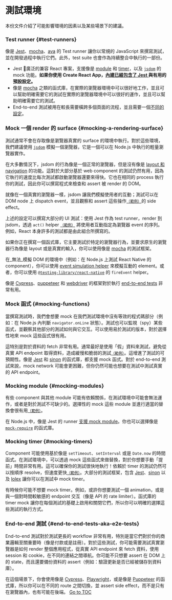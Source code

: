 
# 測試環境


<!-- This document is intended for folks who are comfortable with JavaScript, and have probably written tests with it. It acts as a reference for the differences in testing environments for React components, and how those differences affect the tests that they write. This document also assumes a slant towards web-based react-dom components, but has notes for other renderers. -->

本份文件介紹了可能影響環境的因素以及某些場景下的建議。

### Test runner {#test-runners}

像是 [Jest](https://jestjs.io/)、[mocha](https://mochajs.org/)、[ava](https://github.com/avajs/ava) 的 Test runner 讓你以常規的 JavaScript 來撰寫測試，並在開發過程中執行它們。此外，test suite 也會作為持續整合中執行的一部份。

- Jest 廣泛的兼容 React 專案，支援像是 [module](#mocking-modules) 和 [timer](#mocking-timers)，以及 [`jsdom`](#mocking-a-rendering-surface) 的 mock 功能。**如果你使用 Create React App，[內建已經包含了 Jest ](https://facebook.github.io/create-react-app/docs/running-tests) 與有用的預設設定。**
- 像是 [mocha](https://mochajs.org/#running-mocha-in-the-browser) 之類的函式庫，在實際的瀏覽器環境中可以很好地工作，並且可以幫助明確需要它的測試在實際的瀏覽器環境中可以很好的運作，並且可以幫助明確需要它的測試。
- End-to-end 測試被用在較長需要橫跨多個頁面的流程，並且需要一個[不同的設定](#end-to-end-tests-aka-e2e-tests)。

### Mock 一個 render 的 surface {#mocking-a-rendering-surface}

測試通常不會在存取像是瀏覽器真實的 surface 的環境中執行。對於這些環境，我們建議使用 [`jsdom`](https://github.com/jsdom/jsdom) 模擬一個瀏覽器，它是一個可以在 Node.js 中執行的輕量瀏覽器實作。

在大多數情況下，jsdom 的行為像是一個正常的瀏覽器，但是沒有像是 [layout 和 navigation](https://github.com/jsdom/jsdom#unimplemented-parts-of-the-web-platform) 的功能。這對於大部分基於 web component 的測試仍然有用，因為它執行的速度比每次測試都啟動瀏覽器還要來得快。它也在相同的 process 執行你的測試，因此你可以撰寫程式來檢查和 assert 被 render 的 DOM。

就像在一個真實的瀏覽器一樣，jsdom 讓我們模擬使用者的互動；測試可以在 DOM node 上 dispatch event，並且觀察和 assert 這些操作[<small>（範例）</small>](./testing-recipes.html#events)的 side effect。

上述的設定可以撰寫大部分的 UI 測試：使用 Jest 作為 test runner，render 到 jsdom，透過 `act()` helper [<small>（範例）</small>](./testing-recipes.html) 將使用者互動指定為瀏覽器 event 的序列。例如，React 本身許多的測試都是由此組合所撰寫的。

如果你正在撰寫一個函式庫，它主要測試於特定的瀏覽器行為，並要求原生的瀏覽器行為像是 layout 或是真實的輸入，你可以使用像是 [mocha](https://mochajs.org/) 的測試框架。

在_無法_模擬 DOM 的環境中（例如：在 Node.js 上測試 React Native 的 component），你可以使用 [event simulation helper](./test-utils.html#simulate) 來模擬互動的 element。或者，你可以使用 [`@testing-library/react-native`](https://testing-library.com/docs/react-native-testing-library/intro) 的 `fireEvent` helper。

像是 [Cypress](https://www.cypress.io/)、[puppeteer](https://github.com/GoogleChrome/puppeteer) 和 [webdriver](https://www.seleniumhq.org/projects/webdriver/) 的框架對於執行 [end-to-end tests](#end-to-end-tests-aka-e2e-tests) 非常有用。

### Mock 函式 {#mocking-functions}

當撰寫測試時，我們會想要 mock 在我們測試環境中沒有等效的程式碼部分（例如：在 Node.js 內判斷 `navigator.onLine` 狀態）。測試也可以監視（spy）某些函式，並觀察其他部分的測試如何與它交互。可以使用易於測試的版本，對於選擇性地來 mock 這些函式很有用。

這特別是對於資料的 fetch 非常有用。通常最好是使用「假」資料來測試，避免從真實 API endpoint 取得資料，造成緩慢和脆弱的測試[<small>（範例）</small>](./testing-recipes.html#data-fetching)。這增進了測試的可預期性。像是 [Jest](https://jestjs.io/) 和 [sinon](https://sinonjs.org/) 的函式庫，都支援 mock 函式。對於 end-to-end 測試來說，mock network 可能會更困難，但你仍然可能也想要在測試中測試真實的 API endpoint。

### Mocking module {#mocking-modules}

有些 component 與其他 module 可能有依賴關係，在測試環境中可能會無法運作，或者是對於測試不可缺少的。選擇性的 mock 這些 module 並進行適當的替換會很有用[<small>（範例）</small>](./testing-recipes.html#mocking-modules)。

在 Node.js 中，像是 Jest 的 runner [支援 mock module](https://jestjs.io/docs/en/manual-mocks)。你也可以選擇像是 [`mock-require`](https://www.npmjs.com/package/mock-require) 的函式庫。

### Mocking timer {#mocking-timers}

Component 可能使用基於像是 `setTimeout`、`setInterval` 或是 `Date.now` 的時間函式。在測試環境中，可以透過 mock 這些函式來做替換，對於你想要手動「提前」時間非常有用。這可以確保你的測試很快地執行！依賴於 timer 的測試仍然可以按順序 resolve，但速度更快[<small>（範例）</small>](./testing-recipes.html#timers)。大部分的測試框架，包含 [Jest](https://jestjs.io/docs/en/timer-mocks)、[sinon](https://sinonjs.org/releases/latest/fake-timers) 以及 [lolex](https://github.com/sinonjs/lolex) 讓你可以在測試中 mock timer。

有時候你可能不想要 mock timer。例如，或許你想要測試一個 animation，或是與一個對時間較敏感的 endpoint 交互（像是 API 的 rate limiter）。函式庫的 timer mock 讓你在每個測試的基礎上啟用和關閉它們，所以你可以明確的選擇這些測試的執行方式。

### End-to-end 測試 {#end-to-end-tests-aka-e2e-tests}

End-to-end 測試對於測試更長的 workflow 非常有用，特別是當它們對於你的商業邏輯至關重要時（像是付款或是註冊）。對於這些測試，你可能需要測試真實瀏覽器是如何 render 整個應用程式，從真實 API endpoint 來 fetch 資料，使用 session 和 cookie，在不同的連結之間導航。你可能不只想要 assert 在 DOM 上的 state，而且還要備份資料的 assert（例如：驗證更新是否已經被儲存到資料庫）。

在這個場景下，你會使用像是 [Cypress](https://www.cypress.io/)、[Playwright](https://playwright.dev)，或是像是 [Puppeteer](https://pptr.dev/) 的函式庫，所以你可以在不同的 route 之間切換，並 assert side effect，而不是只有在瀏覽器內，也有可能在後端。
<span style="float: footnote;"><a href="./index.html#toc">Go to TOC</a></span>
